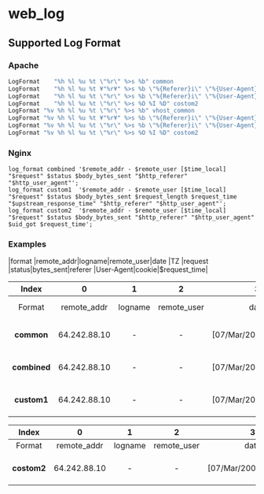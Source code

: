 # web_log

## Supported Log Format

### Apache
```apache
LogFormat    "%h %l %u %t \"%r\" %>s %b" common
LogFormat    "%h %l %u %t ¥"%r¥" %>s %b \"%{Referer}i\" \"%{User-Agent}i\"" combined
LogFormat    "%h %l %u %t \"%r\" %>s %b \"%{Referer}i\" \"%{User-Agent}i\" %{cookie}n %D" custom1
LogFormat    "%h %l %u %t \"%r\" %>s %O %I %D" costom2
LogFormat "%v %h %l %u %t \"%r\" %>s %b" vhost_common
LogFormat "%v %h %l %u %t ¥"%r¥" %>s %b \"%{Referer}i\" \"%{User-Agent}i\"" vhost_combined
LogFormat "%v %h %l %u %t \"%r\" %>s %b \"%{Referer}i\" \"%{User-Agent}i\" %{cookie}n %D" vhost_custom1
LogFormat "%v %h %l %u %t \"%r\" %>s %O %I %D" costom2
```

### Nginx
```nginx
log_format combined '$remote_addr - $remote_user [$time_local] "$request" $status $body_bytes_sent "$http_referer" "$http_user_agent"';
log_format custom1  '$remote_addr - $remote_user [$time_local] "$request" $status $body_bytes_sent $request_length $request_time "$upstream_response_time" "$http_referer" "$http_user_agent"';
log_format custom2  '$remote_addr - $remote_user [$time_local] "$request" $status $body_bytes_sent "$http_referer" "$http_user_agent" $uid_got $request_time';
```

### Examples

|format  |remote_addr|logname|remote_user|date                 |TZ    |request                 |status|bytes_sent|referer |User-Agent|cookie|$request_time|


|Index       |0           |1      |2          |3                    |4     |5                       |6     |7         |8       |9         |10    |11          |
|:----------:|:----------:|:-----:|:---------:|:-------------------:|:----:|:----------------------:|:----:|:--------:|:------:|:--------:|:----:|:----------:|
|Format      |remote_addr |logname|remote_user|date                 |TZ    |request                 |status|bytes_sent|referer |User-Agent|cookie|request_time|
|**common**  |64.242.88.10|-      |-          |[07/Mar/2004:16:47:12|-0800]|GET /robots.txt HTTP/1.1|200   |68        |        |          |      |            |
|**combined**|64.242.88.10|-      |-          |[07/Mar/2004:16:47:12|-0800]|GET /robots.txt HTTP/1.1|200   |68        |refer   |UA        |      |            |
|**custom1** |64.242.88.10|-      |-          |[07/Mar/2004:16:47:12|-0800]|GET /robots.txt HTTP/1.1|200   |68        |refer   |UA        |Cookie|0.05        |

|Index       |0           |1      |2          |3                    |4     |5                       |6     |7         |8             |9           |
|:----------:|:----------:|:-----:|:---------:|:-------------------:|:----:|:----------------------:|:----:|:--------:|:------------:|:----------:|
|Format      |remote_addr |logname|remote_user|date                 |TZ    |request                 |status|bytes_sent|bytes_received|request_time|
|**costom2** |64.242.88.10|-      |-          |[07/Mar/2004:16:47:12|-0800]|GET /robots.txt HTTP/1.1|200   |68        |24            |0.05        |